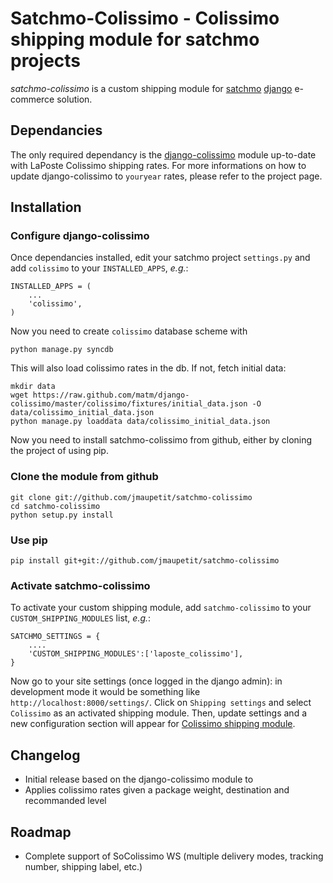 # Satchmo-Colissimo - Colissimo shipping module for satchmo projects

*satchmo-colissimo* is a custom shipping module for [satchmo](http://www.satchmoproject.com/) [django](https://www.djangoproject.com/) e-commerce solution.

## Dependancies

The only required dependancy is the [django-colissimo](https://github.com/matm/django-colissimo) module up-to-date with LaPoste Colissimo shipping rates. For more informations on how to update django-colissimo to `youryear` rates, please refer to the project page.

## Installation

### Configure django-colissimo

Once dependancies installed, edit your satchmo project `settings.py` and add `colissimo` to your `INSTALLED_APPS`, *e.g.*:

    INSTALLED_APPS = (
        ...
        'colissimo',
    )
	
Now you need to create `colissimo` database scheme with

    python manage.py syncdb

This will also load colissimo rates in the db. If not, fetch initial data:

    mkdir data
    wget https://raw.github.com/matm/django-colissimo/master/colissimo/fixtures/initial_data.json -O data/colissimo_initial_data.json
	python manage.py loaddata data/colissimo_initial_data.json

Now you need to install satchmo-colissimo from github, either by cloning the project of using pip.

### Clone the module from github

    git clone git://github.com/jmaupetit/satchmo-colissimo
    cd satchmo-colissimo
    python setup.py install

### Use pip

    pip install git+git://github.com/jmaupetit/satchmo-colissimo

### Activate satchmo-colissimo

To activate your custom shipping module, add `satchmo-colissimo` to your `CUSTOM_SHIPPING_MODULES` list, *e.g.*:

    SATCHMO_SETTINGS = {
        ....
	    'CUSTOM_SHIPPING_MODULES':['laposte_colissimo'],
	}

Now go to your site settings (once logged in the django admin): in development mode it would be something like `http://localhost:8000/settings/`. Click on `Shipping settings` and select `Colissimo` as an activated shipping module. Then, update settings and a new configuration section will appear for [Colissimo shipping module](/).

## Changelog

* Initial release based on the django-colissimo module to 
* Applies colissimo rates given a package weight, destination and recommanded level

## Roadmap

* Complete support of SoColissimo WS (multiple delivery modes, tracking number, shipping label, etc.)
